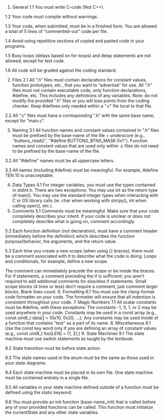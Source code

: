 1. General
1.1 You must write C-code (Not C++).

1.2 Your code must compile without warnings.

1.3 Your code, when submitted, must be in a finished form. You are allowed a total of 5 lines of “commented-out” code per file.

1.4 Avoid using repetitive sections of copied and pasted code in your programs.

1.5 Busy loops (delays based on for-loops) and delay statements are not allowed, except for test code.

1.6 All code will be graded against the coding standard.

2. Files
2.1 All “.h” files must contain declarations for constant values, function prototypes, etc., that you want to “advertise” for use. All “.h” files must not contain executable code, only function declarations, #define, etc. This includes any definitions of any variables. Note: do not modify the provided “.h” files or you will lose points from the coding checker. Keep #defines only needed within a “.c” file local to that file.

2.2 All “.c” files must have a corresponding “.h” with the same base name, except for “main.c”.

3. Naming
3.1 All function names and constant values contained in “.h” files must be prefixed by the base-name of the file + underscore (e.g., ‘‘buttons_read()’’, ‘‘#define BUTTONS_BTN0_MASK 0x1’’). Function names and constant values that are used only within .c files do not need to be prefixed by the base-name of the file.

3.2 All ‘‘#define’’ names must be all uppercase letters.

3.3 All names (including #define) must be meaningful. For example, #define TEN 10 is unacceptable.

4. Data Types
4.1 For integer variables, you must use the types contained in stdint.h. There are two exceptions:
You may use int as the return type of main().
You may use the standard integer types when interacting with C or OS library calls (ie: char when working with strcpy(), int when calling open(), etc.).
5. Comments
5.1 Comments must be meaningful. Make sure that your code completely describes your intent. If your code is unclear or does not completely describe what is going on, comment accordingly.

5.2 Each function definition (not declaration), must have a comment header (immediately before the definition) which describes the function purpose/behavior, the arguments, and the return value.

5.3 Each time you create a new scope (when using {} braces), there must be a comment associated with it to describe what the code is doing. Loops and conditionals, for example, define a new scope.

The comment can immediately precede the scope or be inside the braces.
For if statements, a comment preceding the if is sufficient; you aren’t required to add additional comments for else/else if statements.
Small scope blocks (4 lines or less) don’t require a comment, just comment larger blocks. Blank lines count.
6. Formatting
6.1 You must use the clang-format code formatter on your code. The formatter will ensure that all indention is consistent throughout your code.
7. Magic Numbers
7.1 All scalar constants must be #define, with these exceptions:
The constants -1, 0, 1, or 2 may be used anywhere in your code.
Constants may be used in a const array (e.g., const uint8_t data[] = {0x10, 0x20, ...};
Any constants may be used inside of a function that contains "test" as a part of its name.
8. Miscellaneous
8.1 Use the const key word only if you are defining an array of constant values (e.g., const uint8_t foo[LEN] = {1, 2};)
9. State Machines
9.1 The state machine must use switch statements as taught by the textbook.

9.2 State transition must be before state action.

9.3 The state names used in the enum must be the same as those used in your state diagrams.

9.4 Each state machine must be placed in its own file. One state machine must be contained entirely in a single file.

9.5 All variables in your state machine defined outside of a function must be defined using the static keyword.

9.6 You must provide an init function (base-name_init) that is called before any of your provided functions can be called. This function must initialize the currentState and any other state variables.
